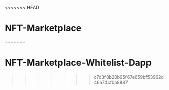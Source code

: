 <<<<<<< HEAD
# NFT-Marketplace
=======
# NFT-Marketplace-Whitelist-Dapp
>>>>>>> c7d3f8b20b95f67e659bf53962d46a74cf0a8887
